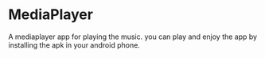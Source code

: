 # MediaPlayer
A mediaplayer app for playing the music. you can play and enjoy the app by installing the apk in your android phone.
